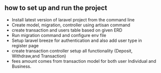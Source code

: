 ## how to set up and run the project

- Install latest version of laravel project from the command line
- Create model, migration, controller using artisan command
- create transaction and users table based on given ERD
- Run migration command and configure env file 
- Setup laravel breeze for authentication and also add user type in register page
- create transaction controller setup all functionality (Deposit, Withdraw,and Transaction)
- fees amount comes from transaction model for both user Individual and Business.